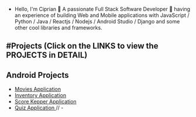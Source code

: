 -  Hello, I'm Ciprian 👋 A passionate Full Stack Software Developer 🚀 having an experience of building Web and Mobile applications with JavaScript / Python / Java / Reactjs / Nodejs / Android Studio / Django and some other cool libraries and frameworks.


#Projects (Click on the LINKS to view the PROJECTS in DETAIL)
----

<h2> Android Projects </h2>

- <a href="https://github.com/ciprian0104/Popular-Movies"> Movies Application </a>
- <a href= "https://github.com/ciprian0104/Inventory-application"> Inventory Application </a>
- <a href= "https://github.com/ciprian0104/ScoreKepperApp"> Score Kepper Application </a>
- <a href= "https://github.com/ciprian0104/TVseries"> Quiz Application </a>
// - <a href= "">  </a>

